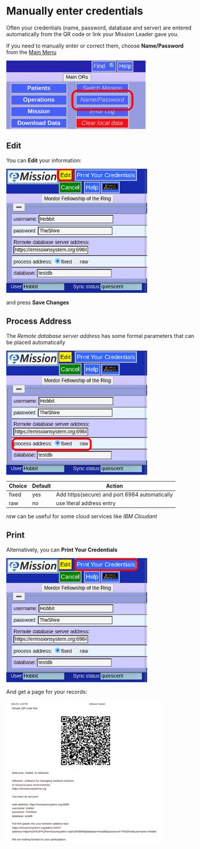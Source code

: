 # Manually enter credentials

Often your credentials (name, password, database and server) are entered automatically from the QR code or link your Mission Leader gave you.

If you need to manually enter or correct them, choose **Name/Password** from the [Main Menu](MainMenu.html)

![](images/RemoteDatabaseInput2.png)

## Edit

You can **Edit** your information:

![](images/RemoteDatabaseInput.png)

and press **Save Changes**

## Process Address

The *Remote database server address* has some formal parameters that can be placed automatically

![](images/RemoteDatabaseInput0.png)

|Choice|Default|Action|  
|--|--|--|
|fixed|yes|Add https(secure) and port 6984 automatically|
|raw|no|use literal address entry|

*raw* can be useful for some cloud services like *IBM Cloudant*


## Print

Alternatively, you can **Print Your Credentials**

![](images/RemoteDatabaseInput1.png)

And get a page for your records:

![](images/SendUser1.png)



